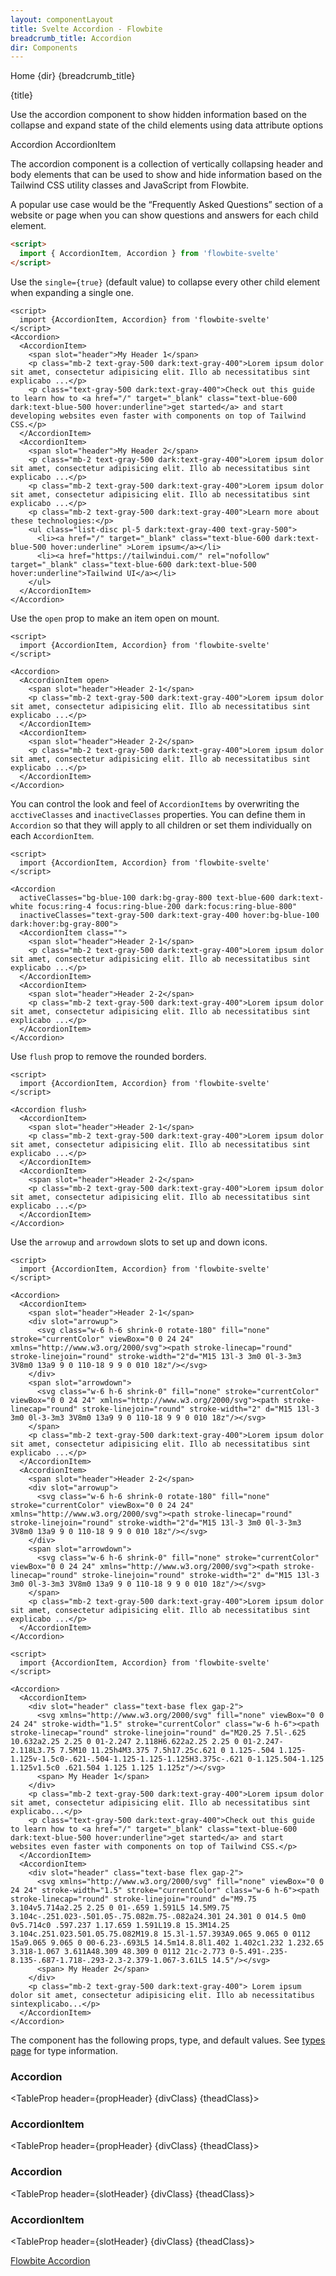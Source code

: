 ```yaml
---
layout: componentLayout
title: Svelte Accordion - Flowbite
breadcrumb_title: Accordion
dir: Components
---
```


<script>
  import { Htwo, ExampleDiv, GitHubSource, CompoDescription, TableProp, TableDefaultRow} from '../utils'
  import { Breadcrumb, BreadcrumbItem, Heading, P, A } from '$lib';
  // Props 
  import {props as accordionProps} from '../props/Accordion.json'
  import {props as accordionItemProps} from '../props/AccordionItem.json'
	let propHeader = ['Name', 'Type', 'Default']
  let slotHeader = ['Name', 'Description']
  // Slots
  let slotItems = [['default', 'Place for AccordionItems']]
  let slotItems2 = [['default','Item body slot'],['header', 'Item header slot'],['arrowup', 'Icon to close an accordion item'],['arrowdown','Icon to open an accordion item']]

	let divClass='w-full relative overflow-x-auto shadow-md sm:rounded-lg py-4'
  let theadClass ='text-xs text-gray-700 uppercase bg-gray-50 dark:bg-gray-700 dark:text-white'
</script>

<Breadcrumb class="pb-8">
  <BreadcrumbItem href="/" home >Home</BreadcrumbItem>
  <BreadcrumbItem>{dir}</BreadcrumbItem>
  <BreadcrumbItem>{breadcrumb_title}</BreadcrumbItem>
</Breadcrumb>

<Heading class="mb-2" tag="h1" customSize="text-3xl">{title}</Heading>

<CompoDescription>Use the accordion component to show hidden information based on the collapse and expand state of the child elements using data attribute options</CompoDescription>

<ExampleDiv>
<GitHubSource href="accordion/Accordion.svelte">Accordion</GitHubSource>
<GitHubSource href="accordion/AccordionItem.svelte">AccordionItem</GitHubSource>
</ExampleDiv>

The accordion component is a collection of vertically collapsing header and body elements that can be used to show and hide information based on the Tailwind CSS utility classes and JavaScript from Flowbite.

A popular use case would be the “Frequently Asked Questions” section of a website or page when you can show questions and answers for each child element.

<Htwo label="Setup" />

```html
<script>
  import { AccordionItem, Accordion } from 'flowbite-svelte'
</script>
```

<Htwo label="Default accordion" />

Use the `single={true}` (default value) to collapse every other child element when expanding a single one.

```svelte example hideScript
<script>
  import {AccordionItem, Accordion} from 'flowbite-svelte'
</script>
<Accordion>
  <AccordionItem>
    <span slot="header">My Header 1</span>
    <p class="mb-2 text-gray-500 dark:text-gray-400">Lorem ipsum dolor sit amet, consectetur adipisicing elit. Illo ab necessitatibus sint explicabo ...</p>
    <p class="text-gray-500 dark:text-gray-400">Check out this guide to learn how to <a href="/" target="_blank" class="text-blue-600 dark:text-blue-500 hover:underline">get started</a> and start developing websites even faster with components on top of Tailwind CSS.</p>
  </AccordionItem>
  <AccordionItem>
    <span slot="header">My Header 2</span>
    <p class="mb-2 text-gray-500 dark:text-gray-400">Lorem ipsum dolor sit amet, consectetur adipisicing elit. Illo ab necessitatibus sint explicabo ...</p>
    <p class="mb-2 text-gray-500 dark:text-gray-400">Lorem ipsum dolor sit amet, consectetur adipisicing elit. Illo ab necessitatibus sint explicabo ...</p>
    <p class="mb-2 text-gray-500 dark:text-gray-400">Learn more about these technologies:</p>
    <ul class="list-disc pl-5 dark:text-gray-400 text-gray-500">
      <li><a href="/" target="_blank" class="text-blue-600 dark:text-blue-500 hover:underline" >Lorem ipsum</a></li>
      <li><a href="https://tailwindui.com/" rel="nofollow" target="_blank" class="text-blue-600 dark:text-blue-500 hover:underline">Tailwind UI</a></li>
    </ul>
  </AccordionItem>
</Accordion>
```

<Htwo label="Always open" />

Use the `open` prop to make an item open on mount.

```svelte example hideScript
<script>
  import {AccordionItem, Accordion} from 'flowbite-svelte'
</script>

<Accordion>
  <AccordionItem open>
    <span slot="header">Header 2-1</span>
    <p class="mb-2 text-gray-500 dark:text-gray-400">Lorem ipsum dolor sit amet, consectetur adipisicing elit. Illo ab necessitatibus sint explicabo ...</p>
  </AccordionItem>
  <AccordionItem>
    <span slot="header">Header 2-2</span>
    <p class="mb-2 text-gray-500 dark:text-gray-400">Lorem ipsum dolor sit amet, consectetur adipisicing elit. Illo ab necessitatibus sint explicabo ...</p>
  </AccordionItem>
</Accordion>
```

<Htwo label="Color option" />

You can control the look and feel of `AccordionItems` by overwriting the `acctiveClasses` and `inactiveClasses` properties. You can define them in `Accordion` so that they will apply to all children or set them individually on each `AccordionItem`.


```svelte example hideScript
<script>
  import {AccordionItem, Accordion} from 'flowbite-svelte'
</script>

<Accordion
  activeClasses="bg-blue-100 dark:bg-gray-800 text-blue-600 dark:text-white focus:ring-4 focus:ring-blue-200 dark:focus:ring-blue-800"
  inactiveClasses="text-gray-500 dark:text-gray-400 hover:bg-blue-100 dark:hover:bg-gray-800">
  <AccordionItem class="">
    <span slot="header">Header 2-1</span>
    <p class="mb-2 text-gray-500 dark:text-gray-400">Lorem ipsum dolor sit amet, consectetur adipisicing elit. Illo ab necessitatibus sint explicabo ...</p>
  </AccordionItem>
  <AccordionItem>
    <span slot="header">Header 2-2</span>
    <p class="mb-2 text-gray-500 dark:text-gray-400">Lorem ipsum dolor sit amet, consectetur adipisicing elit. Illo ab necessitatibus sint explicabo ...</p>
  </AccordionItem>
</Accordion>
```

<Htwo label="Flush accordion" />

Use `flush` prop to remove the rounded borders.

```svelte example hideScript
<script>
  import {AccordionItem, Accordion} from 'flowbite-svelte'
</script>

<Accordion flush>
  <AccordionItem>
    <span slot="header">Header 2-1</span>
    <p class="mb-2 text-gray-500 dark:text-gray-400">Lorem ipsum dolor sit amet, consectetur adipisicing elit. Illo ab necessitatibus sint explicabo ...</p>
  </AccordionItem>
  <AccordionItem>
    <span slot="header">Header 2-2</span>
    <p class="mb-2 text-gray-500 dark:text-gray-400">Lorem ipsum dolor sit amet, consectetur adipisicing elit. Illo ab necessitatibus sint explicabo ...</p>
  </AccordionItem>
</Accordion>
```

<Htwo label="Arrow style" />

Use the `arrowup` and `arrowdown` slots to set up and down icons.

```svelte example hideScript
<script>
  import {AccordionItem, Accordion} from 'flowbite-svelte'
</script>

<Accordion>
  <AccordionItem>
    <span slot="header">Header 2-1</span>
    <div slot="arrowup">
      <svg class="w-6 h-6 shrink-0 rotate-180" fill="none" stroke="currentColor" viewBox="0 0 24 24" xmlns="http://www.w3.org/2000/svg"><path stroke-linecap="round" stroke-linejoin="round" stroke-width="2"d="M15 13l-3 3m0 0l-3-3m3 3V8m0 13a9 9 0 110-18 9 9 0 010 18z"/></svg>
    </div>
    <span slot="arrowdown">
      <svg class="w-6 h-6 shrink-0" fill="none" stroke="currentColor" viewBox="0 0 24 24" xmlns="http://www.w3.org/2000/svg"><path stroke-linecap="round" stroke-linejoin="round" stroke-width="2" d="M15 13l-3 3m0 0l-3-3m3 3V8m0 13a9 9 0 110-18 9 9 0 010 18z"/></svg>
    </span>
    <p class="mb-2 text-gray-500 dark:text-gray-400">Lorem ipsum dolor sit amet, consectetur adipisicing elit. Illo ab necessitatibus sint explicabo ...</p>
  </AccordionItem>
  <AccordionItem>
    <span slot="header">Header 2-2</span>
    <div slot="arrowup">
      <svg class="w-6 h-6 shrink-0 rotate-180" fill="none" stroke="currentColor" viewBox="0 0 24 24" xmlns="http://www.w3.org/2000/svg"><path stroke-linecap="round" stroke-linejoin="round" stroke-width="2"d="M15 13l-3 3m0 0l-3-3m3 3V8m0 13a9 9 0 110-18 9 9 0 010 18z"/></svg>
    </div>
    <span slot="arrowdown">
      <svg class="w-6 h-6 shrink-0" fill="none" stroke="currentColor" viewBox="0 0 24 24" xmlns="http://www.w3.org/2000/svg"><path stroke-linecap="round" stroke-linejoin="round" stroke-width="2" d="M15 13l-3 3m0 0l-3-3m3 3V8m0 13a9 9 0 110-18 9 9 0 010 18z"/></svg>
    </span>
    <p class="mb-2 text-gray-500 dark:text-gray-400">Lorem ipsum dolor sit amet, consectetur adipisicing elit. Illo ab necessitatibus sint explicabo ...</p>
  </AccordionItem>
</Accordion>
```

<Htwo label="Icon Accordion" />

```svelte example hideScript
<script>
  import {AccordionItem, Accordion} from 'flowbite-svelte'
</script>

<Accordion>
  <AccordionItem>
    <div slot="header" class="text-base flex gap-2">
      <svg xmlns="http://www.w3.org/2000/svg" fill="none" viewBox="0 0 24 24" stroke-width="1.5" stroke="currentColor" class="w-6 h-6"><path stroke-linecap="round" stroke-linejoin="round" d="M20.25 7.5l-.625 10.632a2.25 2.25 0 01-2.247 2.118H6.622a2.25 2.25 0 01-2.247-2.118L3.75 7.5M10 11.25h4M3.375 7.5h17.25c.621 0 1.125-.504 1.125-1.125v-1.5c0-.621-.504-1.125-1.125-1.125H3.375c-.621 0-1.125.504-1.125 1.125v1.5c0 .621.504 1.125 1.125 1.125z"/></svg>
      <span> My Header 1</span>
    </div>
    <p class="mb-2 text-gray-500 dark:text-gray-400">Lorem ipsum dolor sit amet, consectetur adipisicing elit. Illo ab necessitatibus sint explicabo...</p>
    <p class="text-gray-500 dark:text-gray-400">Check out this guide to learn how to <a href="/" target="_blank" class="text-blue-600 dark:text-blue-500 hover:underline">get started</a> and start  websites even faster with components on top of Tailwind CSS.</p>
  </AccordionItem>
  <AccordionItem>
    <div slot="header" class="text-base flex gap-2">
      <svg xmlns="http://www.w3.org/2000/svg" fill="none" viewBox="0 0 24 24" stroke-width="1.5" stroke="currentColor" class="w-6 h-6"><path stroke-linecap="round" stroke-linejoin="round" d="M9.75 3.104v5.714a2.25 2.25 0 01-.659 1.591L5 14.5M9.75 3.104c-.251.023-.501.05-.75.082m.75-.082a24.301 24.301 0 014.5 0m0 0v5.714c0 .597.237 1.17.659 1.591L19.8 15.3M14.25 3.104c.251.023.501.05.75.082M19.8 15.3l-1.57.393A9.065 9.065 0 0112 15a9.065 9.065 0 00-6.23-.693L5 14.5m14.8.8l1.402 1.402c1.232 1.232.65 3.318-1.067 3.611A48.309 48.309 0 0112 21c-2.773 0-5.491-.235-8.135-.687-1.718-.293-2.3-2.379-1.067-3.61L5 14.5"/></svg>
      <span> My Header 2</span>
    </div>
    <p class="mb-2 text-gray-500 dark:text-gray-400"> Lorem ipsum dolor sit amet, consectetur adipisicing elit. Illo ab necessitatibus sintexplicabo...</p>
  </AccordionItem>
</Accordion>
```

<Htwo label="Props" />

The component has the following props, type, and default values. See <A href="/pages/types">types page</A> for type information.

<h3 class='text-xl w-full dark:text-white py-4'>Accordion</h3>

<TableProp header={propHeader} {divClass} {theadClass}>
  <TableDefaultRow items={accordionProps} rowState='hover' />
</TableProp>

<h3 class='text-xl w-full dark:text-white py-4'>AccordionItem</h3>

<TableProp header={propHeader} {divClass} {theadClass}>
  <TableDefaultRow items={accordionItemProps} rowState='hover' />
</TableProp>

<Htwo label="Slots" />

<h3 class='text-xl w-full dark:text-white py-4'>Accordion</h3>

<TableProp header={slotHeader} {divClass} {theadClass}>
  <TableDefaultRow items={slotItems} rowState='hover' />
</TableProp>

<h3 class='text-xl w-full dark:text-white py-4'>AccordionItem</h3>

<TableProp header={slotHeader} {divClass} {theadClass}>
  <TableDefaultRow items={slotItems2} rowState='hover' />
</TableProp>

<Htwo label="References" />

<P><A href="https://flowbite.com/docs/components/accordion/" target="_blank" class="link">Flowbite Accordion</A></P>